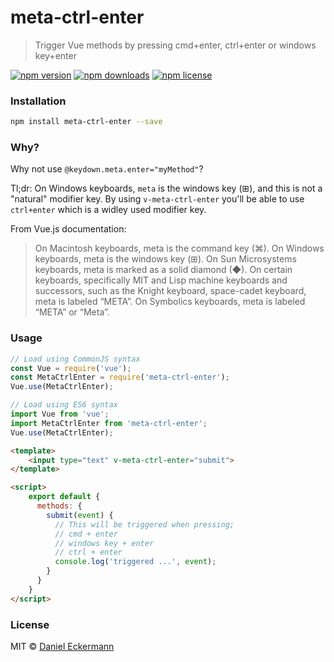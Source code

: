 # meta-ctrl-enter
> Trigger Vue methods by pressing cmd+enter, ctrl+enter or windows key+enter

[![npm version](https://img.shields.io/npm/v/meta-ctrl-enter.svg?style=flat-square)](http://badge.fury.io/js/meta-ctrl-enter)
[![npm downloads](https://img.shields.io/npm/dm/meta-ctrl-enter.svg?style=flat-square)](http://badge.fury.io/js/meta-ctrl-enter)
[![npm license](https://img.shields.io/npm/l/meta-ctrl-enter.svg?style=flat-square)](http://badge.fury.io/js/meta-ctrl-enter)

### Installation
```bash
npm install meta-ctrl-enter --save
```

### Why?
Why not use ``@keydown.meta.enter="myMethod"``?

Tl;dr: On Windows keyboards, ``meta`` is the windows key (⊞), and this is not a "natural" modifier key.
By using ``v-meta-ctrl-enter`` you'll be able to use ``ctrl+enter`` which is a widley used modifier key. 

From Vue.js documentation:
> On Macintosh keyboards, meta is the command key (⌘). On Windows keyboards, meta is the windows key (⊞). On Sun Microsystems keyboards, meta is marked as a solid diamond (◆). On certain keyboards, specifically MIT and Lisp machine keyboards and successors, such as the Knight keyboard, space-cadet keyboard, meta is labeled “META”. On Symbolics keyboards, meta is labeled “META” or “Meta”.

### Usage
```javascript
// Load using CommonJS syntax
const Vue = require('vue');
const MetaCtrlEnter = require('meta-ctrl-enter');
Vue.use(MetaCtrlEnter);

// Load using ES6 syntax
import Vue from 'vue';
import MetaCtrlEnter from 'meta-ctrl-enter';
Vue.use(MetaCtrlEnter);
```

```html
<template>
    <input type="text" v-meta-ctrl-enter="submit">
</template>

<script>
    export default {
      methods: {
        submit(event) {
          // This will be triggered when pressing;
          // cmd + enter
          // windows key + enter
          // ctrl + enter
          console.log('triggered ...', event);
        }
      }
    }
</script>
```

### License
MIT © [Daniel Eckermann](http://danieleckermann.com)